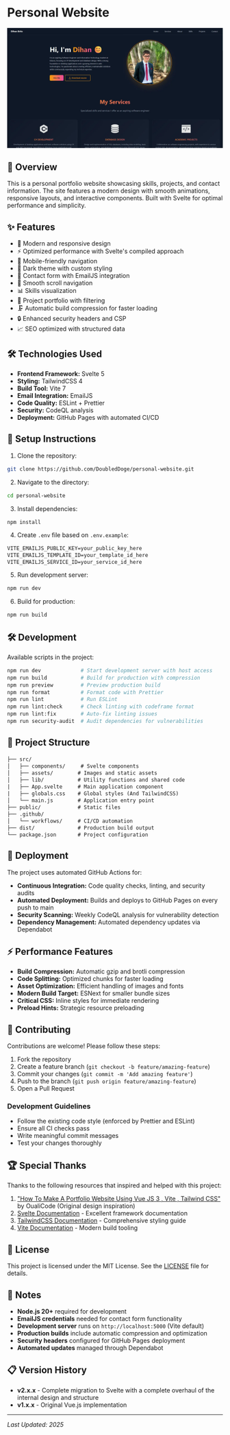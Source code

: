# Personal Website

![Personal Website Screenshot](/public/Preview-Image.webp 'Preview Screenshot')

## 📖 Overview 

This is a personal portfolio website showcasing skills, projects, and contact information. The site features a modern design with smooth animations, responsive layouts, and interactive components. Built with Svelte for optimal performance and simplicity.

## ✨ Features 

- 🎨 Modern and responsive design
- ⚡ Optimized performance with Svelte's compiled approach
- 📱 Mobile-friendly navigation
- 🌙 Dark theme with custom styling
- 📧 Contact form with EmailJS integration
- 🎯 Smooth scroll navigation
- 📊 Skills visualization
- 💼 Project portfolio with filtering
- 🗜️ Automatic build compression for faster loading
- 🔒 Enhanced security headers and CSP
- 📈 SEO optimized with structured data

## 🛠️ Technologies Used 

- **Frontend Framework:** Svelte 5
- **Styling:** TailwindCSS 4
- **Build Tool:** Vite 7
- **Email Integration:** EmailJS
- **Code Quality:** ESLint + Prettier
- **Security:** CodeQL analysis
- **Deployment:** GitHub Pages with automated CI/CD

## 🚀 Setup Instructions 

1. Clone the repository:

```bash
git clone https://github.com/DoubledDoge/personal-website.git
```

2. Navigate to the directory:

```bash
cd personal-website
```

3. Install dependencies:

```bash
npm install
```

4. Create `.env` file based on `.env.example`:

```env
VITE_EMAILJS_PUBLIC_KEY=your_public_key_here
VITE_EMAILJS_TEMPLATE_ID=your_template_id_here
VITE_EMAILJS_SERVICE_ID=your_service_id_here
```

5. Run development server:

```bash
npm run dev
```

6. Build for production:

```bash
npm run build
```

## 🛠️ Development 

Available scripts in the project:

```bash
npm run dev             # Start development server with host access
npm run build           # Build for production with compression
npm run preview         # Preview production build
npm run format          # Format code with Prettier
npm run lint            # Run ESLint
npm run lint:check      # Check linting with codeframe format
npm run lint:fix        # Auto-fix linting issues
npm run security-audit  # Audit dependencies for vulnerabilities
```

## 📁 Project Structure 

```
├── src/
│   ├── components/     # Svelte components
│   ├── assets/        # Images and static assets
│   ├── lib/           # Utility functions and shared code
|   ├── App.svelte     # Main application component
|   ├── globals.css    # Global styles (And TailwindCSS)
│   └── main.js        # Application entry point
├── public/            # Static files
├── .github/
│   └── workflows/     # CI/CD automation
├── dist/              # Production build output
└── package.json       # Project configuration
```

## 🚀 Deployment 

The project uses automated GitHub Actions for:

- **Continuous Integration:** Code quality checks, linting, and security audits
- **Automated Deployment:** Builds and deploys to GitHub Pages on every push to main
- **Security Scanning:** Weekly CodeQL analysis for vulnerability detection
- **Dependency Management:** Automated dependency updates via Dependabot

## ⚡ Performance Features 

- **Build Compression:** Automatic gzip and brotli compression
- **Code Splitting:** Optimized chunks for faster loading
- **Asset Optimization:** Efficient handling of images and fonts
- **Modern Build Target:** ESNext for smaller bundle sizes
- **Critical CSS:** Inline styles for immediate rendering
- **Preload Hints:** Strategic resource preloading

## 🤝 Contributing 

Contributions are welcome! Please follow these steps:

1. Fork the repository
2. Create a feature branch (`git checkout -b feature/amazing-feature`)
3. Commit your changes (`git commit -m 'Add amazing feature'`)
4. Push to the branch (`git push origin feature/amazing-feature`)
5. Open a Pull Request

### Development Guidelines

- Follow the existing code style (enforced by Prettier and ESLint)
- Ensure all CI checks pass
- Write meaningful commit messages
- Test your changes thoroughly

## 🏆 Special Thanks

Thanks to the following resources that inspired and helped with this project:

1. ["How To Make A Portfolio Website Using Vue JS 3 , Vite , Tailwind CSS"](https://youtu.be/U10h8rrPe6g?si=FprBplIGIb9CdQrr) by OualiCode (Original design inspiration)
2. [Svelte Documentation](https://svelte.dev/) - Excellent framework documentation
3. [TailwindCSS Documentation](https://tailwindcss.com/) - Comprehensive styling guide
4. [Vite Documentation](https://vitejs.dev/) - Modern build tooling

## 📜 License 

This project is licensed under the MIT License. See the [LICENSE](LICENSE) file for details.

## 📌 Notes 

- **Node.js 20+** required for development
- **EmailJS credentials** needed for contact form functionality
- **Development server** runs on `http://localhost:5000` (Vite default)
- **Production builds** include automatic compression and optimization
- **Security headers** configured for GitHub Pages deployment
- **Automated updates** managed through Dependabot

## 📋 Version History 

- **v2.x.x** - Complete migration to Svelte with a complete overhaul of the internal design and structure
- **v1.x.x** - Original Vue.js implementation

---

_Last Updated: 2025_
